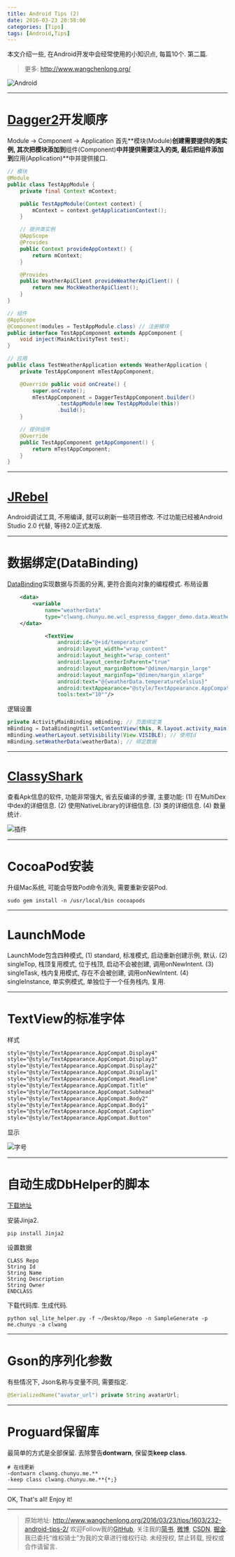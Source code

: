 ```yaml
---
title: Android Tips (2)
date: 2016-03-23 20:58:00
categories: [Tips]
tags: [Android,Tips]
---
```


本文介绍一些, 在Android开发中会经常使用的小知识点, 每篇10个. 第二篇.

<!-- more -->
> 更多: http://www.wangchenlong.org/

![Android](232-android-tips-2/android-tips.png)

---

# [Dagger2](google.github.io/dagger/)开发顺序

Module -> Component -> Application
首先**模块(Module)**创建需要提供的类实例, 其次把模块添加到**组件(Component)**中并提供需要注入的类, 最后把组件添加到**应用(Application)**中并提供接口.

```java
// 模块
@Module
public class TestAppModule {
    private final Context mContext;

    public TestAppModule(Context context) {
        mContext = context.getApplicationContext();
    }

    // 提供类实例
    @AppScope
    @Provides
    public Context provideAppContext() {
        return mContext;
    }

    @Provides
    public WeatherApiClient provideWeatherApiClient() {
        return new MockWeatherApiClient();
    }
}

// 组件
@AppScope
@Component(modules = TestAppModule.class) // 注册模块
public interface TestAppComponent extends AppComponent {
    void inject(MainActivityTest test);
}

// 应用
public class TestWeatherApplication extends WeatherApplication {
    private TestAppComponent mTestAppComponent;

    @Override public void onCreate() {
        super.onCreate();
        mTestAppComponent = DaggerTestAppComponent.builder()
                .testAppModule(new TestAppModule(this))
                .build();
    }

    // 提供组件
    @Override
    public TestAppComponent getAppComponent() {
        return mTestAppComponent;
    }
}
```

---

# [JRebel](https://zeroturnaround.com/software/jrebel-for-android/)

Android调试工具, 不用编译, 就可以刷新一些项目修改. 不过功能已经被Android Studio 2.0 代替, 等待2.0正式发版.

---

# 数据绑定(DataBinding)

[DataBinding](http://developer.android.com/intl/ko/tools/data-binding/guide.html)实现数据与页面的分离, 更符合面向对象的编程模式.
布局设置
```xml
    <data>
        <variable
            name="weatherData"
            type="clwang.chunyu.me.wcl_espresso_dagger_demo.data.WeatherData"/>
    </data>

            <TextView
                android:id="@+id/temperature"
                android:layout_width="wrap_content"
                android:layout_height="wrap_content"
                android:layout_centerInParent="true"
                android:layout_marginBottom="@dimen/margin_large"
                android:layout_marginTop="@dimen/margin_xlarge"
                android:text="@{weatherData.temperatureCelsius}"
                android:textAppearance="@style/TextAppearance.AppCompat.Display3"
                tools:text="10°"/>
```

逻辑设置
```java
private ActivityMainBinding mBinding; // 页面绑定类
mBinding = DataBindingUtil.setContentView(this, R.layout.activity_main); // 绑定页面
mBinding.weatherLayout.setVisibility(View.VISIBLE); // 使用Id
mBinding.setWeatherData(weatherData); // 绑定数据
```

---

# [ClassyShark](https://github.com/google/android-classyshark)

查看Apk信息的软件, 功能非常强大, 省去反编译的步骤, 主要功能:
(1) 在MultiDex中dex的详细信息.
(2) 使用NativeLibrary的详细信息.
(3) 类的详细信息.
(4) 数量统计.

![插件](232-android-tips-2/tips2-shark.png)

---

# CocoaPod安装

升级Mac系统, 可能会导致Pod命令消失, 需要重新安装Pod.
```
sudo gem install -n /usr/local/bin cocoapods
```

---

# LaunchMode

LaunchMode包含四种模式,
(1) standard, 标准模式, 启动重新创建示例, 默认.
(2) singleTop, 栈顶复用模式, 位于栈顶, 启动不会被创建, 调用onNewIntent.
(3) singleTask, 栈内复用模式, 存在不会被创建, 调用onNewIntent.
(4) singleInstance, 单实例模式, 单独位于一个任务栈内, 复用.

---

# TextView的标准字体

样式
```xml
style="@style/TextAppearance.AppCompat.Display4"
style="@style/TextAppearance.AppCompat.Display3"
style="@style/TextAppearance.AppCompat.Display2"
style="@style/TextAppearance.AppCompat.Display1"
style="@style/TextAppearance.AppCompat.Headline"
style="@style/TextAppearance.AppCompat.Title"
style="@style/TextAppearance.AppCompat.Subhead"
style="@style/TextAppearance.AppCompat.Body2"
style="@style/TextAppearance.AppCompat.Body1"
style="@style/TextAppearance.AppCompat.Caption"
style="@style/TextAppearance.AppCompat.Button"
```

显示

![字号](232-android-tips-2/tips2-size.png)

---

# 自动生成DbHelper的脚本

[下载地址](https://github.com/SpikeKing/Android-sql-lite-helper)

安装Jinja2.
```
pip install Jinja2
```

设置数据
```
CLASS Repo
String Id
String Name
String Description
String Owner
ENDCLASS
```

下载代码库. 生成代码.
```
python sql_lite_helper.py -f ~/Desktop/Repo -n SampleGenerate -p me.chunyu -a clwang
```

---

# Gson的序列化参数

有些情况下, Json名称与变量不同, 需要指定.
```java
@SerializedName("avatar_url") private String avatarUrl;
```

---

# Proguard保留库

最简单的方式是全部保留. 去除警告**dontwarn**, 保留类**keep class**.

```proguard
# 在线更新
-dontwarn clwang.chunyu.me.**
-keep class clwang.chunyu.me.**{*;}
```

---

OK, That's all! Enjoy it!

---

> 原始地址: 
> http://www.wangchenlong.org/2016/03/23/tips/1603/232-android-tips-2/
> 欢迎Follow我的[GitHub](https://github.com/SpikeKing), 关注我的[简书](http://www.jianshu.com/users/e2b4dd6d3eb4/latest_articles), [微博](http://weibo.com/u/2852941392), [CSDN](http://blog.csdn.net/caroline_wendy), [掘金](http://gold.xitu.io/#/user/56de98c2f3609a005442ec58). 
> 我已委托“维权骑士”为我的文章进行维权行动. 未经授权, 禁止转载, 授权或合作请留言.

